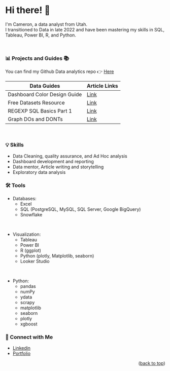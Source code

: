 <a name="readme-top"></a>
<a name="contact-me"></a>

<p align="right">
  <img src="https://komarev.com/ghpvc/?username=CameronCSS&style=flat" alt="">
</p>

# Hi there! 👋

I'm Cameron, a data analyst from Utah. <br>
I transitioned to Data in late 2022 and have been mastering my skills in SQL, Tableau, Power BI, R, and Python.

<br>

### 📊 Projects and Guides 📚

You can find my Github Data analytics repo 👉 [Here](https://github.com/CameronCSS/PersonalProjects/blob/main/README.md)
<br>

|Data Guides|Article Links|
|---|---|
|Dashboard Color Design Guide | [Link](https://www.linkedin.com/feed/update/urn:li:activity:7060457908592939008/)|
|Free Datasets Resource | [Link](https://www.linkedin.com/feed/update/urn:li:activity:7054106303060709377/)|
|REGEXP SQL Basics Part 1| [Link](https://www.linkedin.com/feed/update/urn:li:activity:7057360246314340352/)|
|Graph DOs and DONTs| [Link](https://www.linkedin.com/feed/update/urn:li:activity:7064663920539537409/)|

<br>

### 💡 Skills <br>

* Data Cleaning, quality assurance, and Ad Hoc analysis <br>
* Dashboard development and reporting <br>
* Data mentor, Article writing and storytelling <br>
* Exploratory data analysis <br>


### 🛠️ Tools <br>

* Databases: 
  * Excel
  * SQL (PostgreSQL, MySQL, SQL Server, Google BigQuery)
  * Snowflake <br>
<br>

* Visualization:
  * Tableau
  * Power BI
  * R (ggplot)
  * Python (plotly, Matplotlib, seaborn)
  * Looker Studio <br>
<br>

* Python:
  * pandas
  * numPy
  * ydata
  * scrapy 
  * matplotlib
  * seaborn
  * plotly
  * xgboost <br>



### 💬 Connect with Me <br>

* [Linkedin](https://www.linkedin.com/in/cameron-css/) <br>
* [Portfolio](https://cameroncss.com/) <br>
 


<p align="right">(<a href="#readme-top">back to top</a>)</p>
